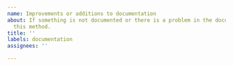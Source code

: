 ```yaml
---
name: Improvements or additions to documentation
about: If something is not documented or there is a problem in the documentation use
  this method.
title: ''
labels: documentation
assignees: ''

---
```



